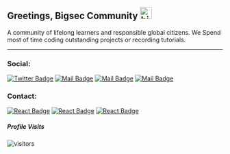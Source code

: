 ## Greetings, Bigsec Community <img src="https://user-images.githubusercontent.com/1303154/88677602-1635ba80-d120-11ea-84d8-d263ba5fc3c0.gif" width="28px" alt="hi">

A community of lifelong learners and  responsible global citizens. We Spend most of time coding outstanding projects or recording tutorials.
<hr>

### Social:

<!-- Social -->
[![Twitter Badge](https://img.shields.io/badge/-@bigseccommunity-1ca0f1?style=flat&labelColor=1ca0f1&logo=telegram&logoColor=white&link=https://t.me/bigseccommunity)](https://t.me/bigseccommunity) [![Mail Badge](https://img.shields.io/badge/-Bigsec_Community-e74c3c?style=flat&labelColor=e74c3c&logo=youtube&logoColor=white)](https://www.youtube.com/channel/UCn2HuLodBG4jo8RwgQpj6hQ) [![Mail Badge](https://img.shields.io/badge/-vbigsec-c0392b?style=flat&labelColor=c0392b&logo=gmail&logoColor=white)](mailto:vbigsec@gmail.com)
[![Mail Badge](https://img.shields.io/badge/-play.bigsec.in-e84393?style=flat&labelColor=e84393&logo=youtube&logoColor=white)](https://play.bigsec.in/) 

### Contact:

<!-- Contact Leaders #ManiAkaRisk -->
[![React Badge](https://img.shields.io/badge/-Mani-61DBFB?style=for-the-badge&labelColor=black&logo=telegram&logoColor=61DBFB)](https://t.me/mani_bigsec) 
[![React Badge](https://img.shields.io/badge/-Aka-61DBFB?style=for-the-badge&labelColor=black&logo=telegram&logoColor=61DBFB)](https://t.me/aka_bigsec)
[![React Badge](https://img.shields.io/badge/-Risk-61DBFB?style=for-the-badge&labelColor=black&logo=telegram&logoColor=61DBFB)](https://t.me/risk_bigsec)



##### Profile Visits 

![visitors](https://visitor-badge.glitch.me/badge?page_id=bigsec)

